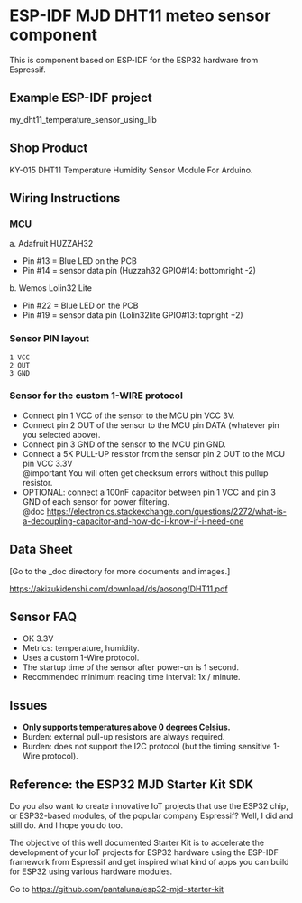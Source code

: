 # ESP-IDF MJD DHT11 meteo sensor component
This is component based on ESP-IDF for the ESP32 hardware from Espressif.



## Example ESP-IDF project
my_dht11_temperature_sensor_using_lib

## Shop Product
KY-015 DHT11 Temperature Humidity Sensor Module For Arduino.



## Wiring Instructions
### MCU
a. Adafruit HUZZAH32
- Pin #13 = Blue LED on the PCB
- Pin #14 = sensor data pin (Huzzah32 GPIO#14: bottomright -2)

b. Wemos Lolin32 Lite
- Pin #22 = Blue LED on the PCB
- Pin #19 = sensor data pin (Lolin32lite GPIO#13: topright +2)

### Sensor PIN layout
```
1 VCC
2 OUT
3 GND
```

### Sensor for the custom 1-WIRE protocol
- Connect pin 1 VCC of the sensor to the MCU pin VCC 3V.
- Connect pin 2 OUT of the sensor to the MCU pin DATA (whatever pin you selected above).
- Connect pin 3 GND of the sensor to the MCU pin GND.
- Connect a 5K PULL-UP resistor from the sensor pin 2 OUT to the MCU pin VCC 3.3V  \
  @important You will often get checksum errors without this pullup resistor.
- OPTIONAL: connect a 100nF capacitor between pin 1 VCC and pin 3 GND of each sensor for power filtering. \
  @doc https://electronics.stackexchange.com/questions/2272/what-is-a-decoupling-capacitor-and-how-do-i-know-if-i-need-one



## Data Sheet
[Go to the _doc directory for more documents and images.]

https://akizukidenshi.com/download/ds/aosong/DHT11.pdf



## Sensor FAQ
- OK 3.3V
- Metrics: temperature, humidity.
- Uses a custom 1-Wire protocol.
- The startup time of the sensor after power-on is 1 second.
- Recommended minimum reading time interval: 1x / minute.



## Issues
- **Only supports temperatures above 0 degrees Celsius.**
- Burden: external pull-up resistors are always required.
- Burden: does not support the I2C protocol (but the timing sensitive 1-Wire protocol).



## Reference: the ESP32 MJD Starter Kit SDK

Do you also want to create innovative IoT projects that use the ESP32 chip, or ESP32-based modules, of the popular company Espressif? Well, I did and still do. And I hope you do too.

The objective of this well documented Starter Kit is to accelerate the development of your IoT projects for ESP32 hardware using the ESP-IDF framework from Espressif and get inspired what kind of apps you can build for ESP32 using various hardware modules.

Go to https://github.com/pantaluna/esp32-mjd-starter-kit


